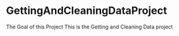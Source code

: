 # GettingAndCleaningDataProject
The Goal of this Project
This is the Getting and Cleaning Data project 
